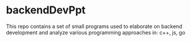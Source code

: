 # backendDevPpt

This repo contains a set of small programs used to elaborate on backend development and analyze various programming approaches in:
c++, js, go
